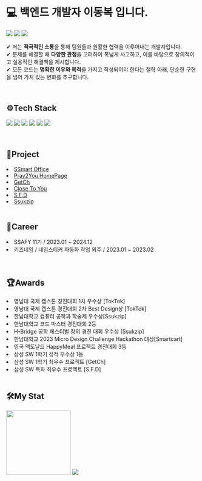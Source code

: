
# 💻 백엔드 개발자 이동복 입니다.
<a href="https://www.instagram.com/dongbok____/"><img src="https://img.shields.io/badge/Instagram-E4405F?style=flat-square&logo=instagram&logoColor=white"/></a>
<a href="https://dev-bok.tistory.com/"><img src="https://img.shields.io/badge/Tistory-FF5A4A?style=flat-square&logo=tistory&logoColor=white"/></a>
<a href="https://typoon0820@gmail.com"><img src="https://img.shields.io/badge/gmail-EA4335?style=flat-square&logo=gmail&logoColor=white"/></a>
</br>

✔ 저는 **적극적인 소통**을 통해 팀원들과 원활한 협력을 이루어내는 개발자입니다. </br>
✔ 문제를 해결할 때 **다양한 관점**을 고려하여 폭넓게 사고하고, 이를 바탕으로 창의적이고 실용적인 해결책을 제시합니다. </br>
✔ 모든 코드는 **명확한 이유와 목적**을 가지고 작성되어야 한다는 철학 아래, 단순한 구현을 넘어 가치 있는 변화를 추구합니다.


</br>

<h2 align = "left"> ⚙Tech Stack</h2>
<p align= "left">
<img src="https://img.shields.io/badge/Java-007396?style=flat-square&logo=openjdk&logoColor=white"/>
<img src="https://img.shields.io/badge/Kotlin-7F52FF?style=flat-square&logo=Kotlin&logoColor=white"/>
<img src="https://img.shields.io/badge/springboot-6DB33F?style=flat-square&logo=springboot&logoColor=white"/>
<img src="https://img.shields.io/badge/MySQL-4479A1?style=flat-square&logo=MySQL&logoColor=white"/>
<img src="https://img.shields.io/badge/Redis-DC382D?style=flat-square&logo=Redis&logoColor=white"/>
<img src="https://img.shields.io/badge/Docker-2496ED?style=flat-square&logo=Docker&logoColor=white"/>
</p></br>

<h2 align = "left"> 🤝Project</h2>
<li><a href="https://github.com/Dongbok-Lee/SSmart_Office">SSmart Office</a></li>
<li><a href="https://github.com/Pray2U/Pray2U_Homepage_BE">Pray2You HomePage</a></li>
<li><a href="https://github.com/GetCheese">GetCh</a></li>
<li><a href="https://github.com/Dongbok-Lee/CloseToYou">Close To You</a></li>
<li><a href="https://github.com/Dongbok-Lee/S.F.D">S.F.D</a></li>
<li><a href="https://github.com/ash-hun/Ssukzip">Ssukzip</a></li>
</br>

<h2 align = "left"> 🦾Career</h2>
<li>SSAFY 11기 / 2023.01 ~ 2024.12</li>
<li>키즈네임 / 네임스티커 자동화 작업 외주 / 2023.01 ~ 2023.02 </li> <br>
</br>

<h2 align = "left"> 🏆Awards</h2>
<li>영남대 국제 캡스톤 경진대회 1차 우수상 [TokTok]</li>
<li>영남대 국제 캡스톤 경진대회 2차 Best Design상 [TokTok]</li>
<li>한남대학교 컴퓨터 공학과 학술제 우수상[Ssukzip] </li>
<li>한남대학교 코드 마스터 경진대회 2등</li>
<li>H-Bridge 공학 페스티벌 창의 경진 대회 우수상 [Ssukzip]</li>
<li>한남대학교 2023 Micro Design Challenge Hackathon 대상[Smartcart]</li>
<li>영국 맥도날드 HappyMeal 프로젝트 경진대회 3등</li>
<li>삼성 SW 1학기 성적 우수상 1등</li>
<li>삼성 SW 1학기 최우수 프로젝트 [GetCh]</li>
<li>삼성 SW 특화 최우수 프로젝트 [S.F.D]</li>
</br>

<h2 align = 'left'>🛠My Stat</h2>
<div align = "left">
<img src="https://github-readme-stats.vercel.app/api?username=Dongbok-Lee" height="170">
<img src="http://mazassumnida.wtf/api/v2/generate_badge?boj=ldb0820">
</div>
  
